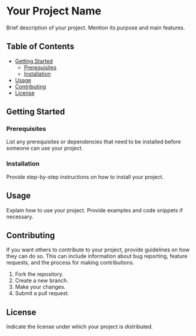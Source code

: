 # Your Project Name

Brief description of your project. Mention its purpose and main features.

## Table of Contents
- [Getting Started](#getting-started)
  - [Prerequisites](#prerequisites)
  - [Installation](#installation)
- [Usage](#usage)
- [Contributing](#contributing)
- [License](#license)

## Getting Started

### Prerequisites
List any prerequisites or dependencies that need to be installed before someone can use your project.

### Installation
Provide step-by-step instructions on how to install your project.

## Usage
Explain how to use your project. Provide examples and code snippets if necessary.

## Contributing
If you want others to contribute to your project, provide guidelines on how they can do so. This can include information about bug reporting, feature requests, and the process for making contributions.

1. Fork the repository.
2. Create a new branch.
3. Make your changes.
4. Submit a pull request.

## License
Indicate the license under which your project is distributed.

[//]: # (You can include badges here, e.g., for license, build status, etc.)
